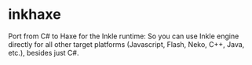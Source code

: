 # inkhaxe
Port from C# to Haxe for the Inkle runtime: So you can use Inkle engine directly for all other target platforms (Javascript, Flash, Neko, C++, Java, etc.), besides just C#.
